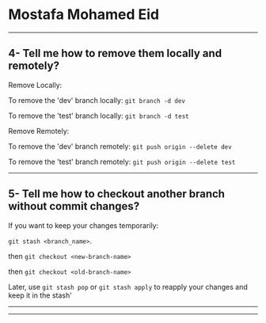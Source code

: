 # Mostafa Mohamed Eid

---

## 4- Tell me how to remove them locally and remotely?

Remove Locally:

To remove the 'dev' branch locally:
`git branch -d dev`

To remove the 'test' branch locally:
`git branch -d test`

Remove Remotely:

To remove the 'dev' branch remotely:
`git push origin --delete dev`

To remove the 'test' branch remotely:
`git push origin --delete test`


---


## 5- Tell me how to checkout another branch without commit changes?

If you want to keep your changes temporarily:

`git stash <branch_name>`.

then `git checkout <new-branch-name>`

then `git checkout <old-branch-name>`

Later, use `git stash pop` or `git stash apply` to reapply your changes and keep it in the stash'

---
---